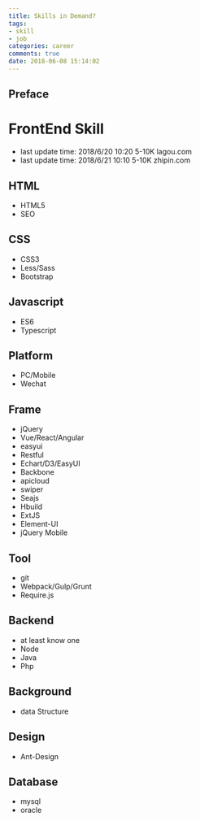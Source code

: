 ```yaml
---
title: Skills in Demand?
tags:
- skill
- job
categories: career
comments: true
date: 2018-06-08 15:14:02
---
```


## Preface

# FrontEnd Skill

- last update time: 2018/6/20 10:20 5-10K lagou.com
  <!-- Array.from($('.item_con_list')[1].children).map(ele => {
   return Array.from(ele.getElementsByTagName('*')).filter(child => {
     return child.tagName.toLowerCase() === 'a'&&child.classList.contains('position_link')
    })[0]
  }).forEach(e=>e.click()) -->
- last update time: 2018/6/21 10:10 5-10K zhipin.com
  <!-- $('.job-primary')
    .toArray()
    .forEach((ele, index) => {
      setTimeout(function() {
        console.log(ele)
        ele.click()
      }, 1000 * index)
    }) -->

## HTML

- HTML5
- SEO

## CSS

- CSS3
- Less/Sass
- Bootstrap

## Javascript

- ES6
- Typescript

## Platform

- PC/Mobile
- Wechat

## Frame

- jQuery
- Vue/React/Angular
- easyui
- Restful
- Echart/D3/EasyUI
- Backbone
- apicloud
- swiper
- Seajs
- Hbuild
- ExtJS
- Element-UI
- jQuery Mobile

## Tool

- git
- Webpack/Gulp/Grunt
- Require.js

## Backend

- at least know one
- Node
- Java
- Php

## Background

- data Structure

## Design

- Ant-Design

## Database

- mysql
- oracle
